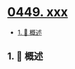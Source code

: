 # [0449. xxx](https://github.com/Tdahuyou/TNotes.leetcode/tree/main/notes/0449.%20xxx)

<!-- region:toc -->

- [1. 📝 概述](#1--概述)

<!-- endregion:toc -->

## 1. 📝 概述
